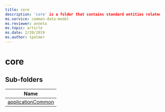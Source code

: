 ```yaml
---
title: core
description: 'core' is a folder that contains standard entities related to the Common Data Model.
ms.service: common-data-model
ms.reviewer: anneta
ms.topic: article
ms.date: 2/20/2019
ms.author: tpalmer
---
```


# core


## Sub-folders

|Name|
|---|
|[applicationCommon](applicationCommon/overview.md)|



